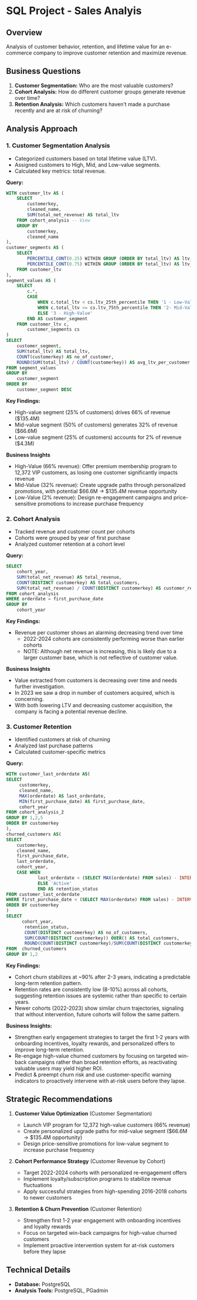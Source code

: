 # SQL Project - Sales Analyis

## Overview
Analysis of customer behavior, retention, and lifetime value for an e-commerce company to improve customer retention and maximize revenue.
## Business Questions
1. **Customer Segmentation:** Who are the most valuable customers?
2. **Cohort Analysis:** How do different customer groups generate revenue over time?
3. **Retention Analysis:** Which customers haven't made a purchase recently and are at risk of churning?

## Analysis Approach
### 1. Customer Segmentation Analysis
- Categorized customers based on total lifetime value (LTV).
- Assigned customers to High, Mid, and Low-value segments.
- Calculated key metrics: total revenue.

**Query:**
```sql
WITH customer_ltv AS (
	SELECT
		customerkey,
		cleaned_name,
		SUM(total_net_revenue) AS total_ltv
	FROM cohort_analysis -- View
	GROUP BY
		customerkey,
		cleaned_name
), 
customer_segments AS ( 
	SELECT
		PERCENTILE_CONT(0.25) WITHIN GROUP (ORDER BY total_ltv) AS ltv_25th_percentile,
		PERCENTILE_CONT(0.75) WITHIN GROUP (ORDER BY total_ltv) AS ltv_75th_percentile
	FROM customer_ltv 
), 
segment_values AS (  
	SELECT   
		c.*,
		CASE
			WHEN c.total_ltv < cs.ltv_25th_percentile THEN '1 - Low-Value'
			WHEN c.total_ltv <= cs.ltv_75th_percentile THEN '2- Mid-Value'
			ELSE '3 - High-Value'
		END AS customer_segment
	FROM customer_ltv c,
		customer_segments cs
)
SELECT
	customer_segment, 
	SUM(total_ltv) AS total_ltv,
	COUNT(customerkey) AS no_of_customer,
	ROUND(SUM(total_ltv) / COUNT(customerkey)) AS avg_ltv_per_customer
FROM segment_values
GROUP BY
	customer_segment
ORDER BY
	customer_segment DESC 
  ```
**Key Findings:**
- High-value segment (25% of customers) drives 66% of revenue ($135.4M)
- Mid-value segment (50% of customers) generates 32% of revenue ($66.6M)
- Low-value segment (25% of customers) accounts for 2% of revenue ($4.3M)

**Business Insights**
- High-Value (66% revenue): Offer premium membership program to 12,372 VIP customers, as losing one customer significantly impacts revenue
- Mid-Value (32% revenue): Create upgrade paths through personalized promotions, with potential $66.6M → $135.4M revenue opportunity
- Low-Value (2% revenue): Design re-engagement campaigns and price-sensitive promotions to increase purchase frequency

### 2. Cohort Analysis
- Tracked revenue and customer count per cohorts
- Cohorts were grouped by year of first purchase
- Analyzed customer retention at a cohort level

**Query:**
```sql
SELECT
    cohort_year,
    SUM(total_net_revenue) AS total_revenue,
    COUNT(DISTINCT customerkey) AS total_customers,
    SUM(total_net_revenue) / COUNT(DISTINCT customerkey) AS customer_revenue
FROM cohort_analysis
WHERE orderdate = first_purchase_date
GROUP BY 
    cohort_year
```
**Key Findings:**
- Revenue per customer shows an alarming decreasing trend over time
  - 2022-2024 cohorts are consistently performing worse than earlier cohorts
  - NOTE: Although net revenue is increasing, this is likely due to a larger customer base, which is not reflective of customer value.

 **Business Insights**
 - Value extracted from customers is decreasing over time and needs further investigation.
- In 2023 we saw a drop in number of customers acquired, which is concerning.
- With both lowering LTV and decreasing customer acquisition, the company is facing a potential revenue decline.

### 3. Customer Retention

- Identified customers at risk of churning
- Analyzed last purchase patterns
- Calculated customer-specific metrics

**Query:**
```sql
WITH customer_last_orderdate AS(
SELECT 
     customerkey,
     cleaned_name,
     MAX(orderdate) AS last_orderdate, 
     MIN(first_purchase_date) AS first_purchase_date,
     cohort_year
FROM cohort_analysis_2
GROUP BY 1,2,5
ORDER BY customerkey
),
churned_customers AS(
SELECT 
    customerkey,
    cleaned_name,
    first_purchase_date,
    last_orderdate,
    cohort_year,
    CASE WHEN 
            last_orderdate < (SELECT MAX(orderdate) FROM sales) - INTERVAL '6 months' THEN 'churned'
            ELSE 'Active'
            END AS retention_status
FROM customer_last_orderdate
WHERE first_purchase_date < (SELECT MAX(orderdate) FROM sales) - INTERVAL '6 months'
ORDER BY customerkey
)
SELECT 
      cohort_year,
       retention_status,
       COUNT(DISTINCT customerkey) AS no_of_customers,
       SUM(COUNT(DISTINCT customerkey)) OVER() AS total_customers,
       ROUND(COUNT(DISTINCT customerkey)/SUM(COUNT(DISTINCT customerkey)) OVER(),3) AS status_percentages
FROM  churned_customers
GROUP BY 1,2
```
 **Key Findings:**  
- Cohort churn stabilizes at ~90% after 2-3 years, indicating a predictable long-term retention pattern.  
- Retention rates are consistently low (8-10%) across all cohorts, suggesting retention issues are systemic rather than specific to certain years.  
- Newer cohorts (2022-2023) show similar churn trajectories, signaling that without intervention, future cohorts will follow the same pattern.  

**Business Insights:**  
- Strengthen early engagement strategies to target the first 1-2 years with onboarding incentives, loyalty rewards, and personalized offers to improve long-term retention.  
- Re-engage high-value churned customers by focusing on targeted win-back campaigns rather than broad retention efforts, as reactivating valuable users may yield higher ROI.  
- Predict & preempt churn risk and use customer-specific warning indicators to proactively intervene with at-risk users before they lapse.

## Strategic Recommendations

1. **Customer Value Optimization** (Customer Segmentation)
   - Launch VIP program for 12,372 high-value customers (66% revenue)
   - Create personalized upgrade paths for mid-value segment ($66.6M → $135.4M opportunity)
   - Design price-sensitive promotions for low-value segment to increase purchase frequency
2. **Cohort Performance Strategy** (Customer Revenue by Cohort)
   - Target 2022-2024 cohorts with personalized re-engagement offers
   - Implement loyalty/subscription programs to stabilize revenue fluctuations
   - Apply successful strategies from high-spending 2016-2018 cohorts to newer customers

3. **Retention & Churn Prevention** (Customer Retention)
   - Strengthen first 1-2 year engagement with onboarding incentives and loyalty rewards
   - Focus on targeted win-back campaigns for high-value churned customers
   - Implement proactive intervention system for at-risk customers before they lapse

## Technical Details
- **Database:** PostgreSQL
- **Analysis Tools:** PostgreSQL, PGadmin
